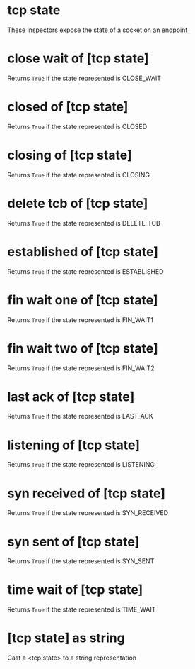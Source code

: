# tcp state

These inspectors expose the state of a socket on an endpoint

# close wait of [tcp state]

Returns `True` if the state represented is CLOSE_WAIT

# closed of [tcp state]

Returns `True` if the state represented is CLOSED

# closing of [tcp state]

Returns `True` if the state represented is CLOSING

# delete tcb of [tcp state]

Returns `True` if the state represented is DELETE_TCB

# established of [tcp state]

Returns `True` if the state represented is ESTABLISHED

# fin wait one of [tcp state]

Returns `True` if the state represented is FIN_WAIT1

# fin wait two of [tcp state]

Returns `True` if the state represented is FIN_WAIT2

# last ack of [tcp state]

Returns `True` if the state represented is LAST_ACK

# listening of [tcp state]

Returns `True` if the state represented is LISTENING

# syn received of [tcp state]

Returns `True` if the state represented is SYN_RECEIVED

# syn sent of [tcp state]

Returns `True` if the state represented is SYN_SENT

# time wait of [tcp state]

Returns `True` if the state represented is TIME_WAIT

# [tcp state] as string

Cast a &lt;tcp state&gt; to a string representation
